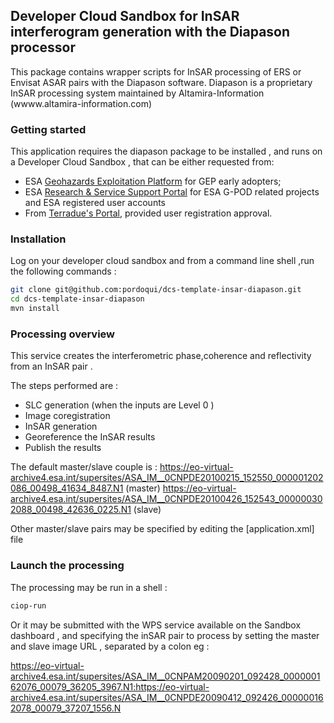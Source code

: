 ## Developer Cloud Sandbox for InSAR interferogram generation with the Diapason processor 


This package contains wrapper scripts for InSAR processing of ERS or Envisat ASAR pairs with the Diapason software.
Diapason is a proprietary InSAR processing system maintained by Altamira-Information (wwww.altamira-information.com)

### Getting started

This application requires the diapason package to be installed , and runs on a Developer Cloud Sandbox , that can be either requested from:
* ESA [Geohazards Exploitation Platform](https://geohazards-tep.eo.esa.int) for GEP early adopters;
* ESA [Research & Service Support Portal](http://eogrid.esrin.esa.int/cloudtoolbox/) for ESA G-POD related projects and ESA registered user accounts
* From [Terradue's Portal](http://www.terradue.com/partners), provided user registration approval. 


### Installation

Log on your developer cloud sandbox and from a command line shell ,run the following commands :

```bash
git clone git@github.com:pordoqui/dcs-template-insar-diapason.git
cd dcs-template-insar-diapason
mvn install
```


### Processing overview

This service creates the interferometric phase,coherence and reflectivity from an InSAR pair .

The steps performed are :
* SLC generation (when the inputs are Level 0 )
* Image coregistration 
* InSAR generation
* Georeference the InSAR results
* Publish the results

The default master/slave couple is :
https://eo-virtual-archive4.esa.int/supersites/ASA_IM__0CNPDE20100215_152550_000001202086_00498_41634_8487.N1 (master)
https://eo-virtual-archive4.esa.int/supersites/ASA_IM__0CNPDE20100426_152543_000000302088_00498_42636_0225.N1 (slave)

Other master/slave pairs may be specified by editing the [application.xml] file 


### Launch the processing

The processing may be run in a shell :

```bash
ciop-run
```
Or it may be submitted with the WPS service available on the Sandbox dashboard , and specifying the inSAR pair to 
process by setting the master and slave image URL , separated by a colon eg :

https://eo-virtual-archive4.esa.int/supersites/ASA_IM__0CNPAM20090201_092428_000000162076_00079_36205_3967.N1:https://eo-virtual-archive4.esa.int/supersites/ASA_IM__0CNPDE20090412_092426_000000162078_00079_37207_1556.N

